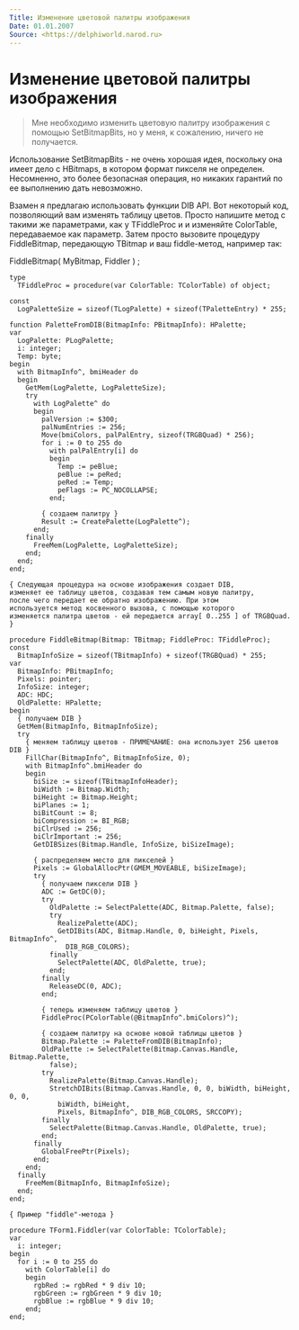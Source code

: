 ```yaml
---
Title: Изменение цветовой палитры изображения
Date: 01.01.2007
Source: <https://delphiworld.narod.ru>
---
```



Изменение цветовой палитры изображения
======================================

> Мне необходимо изменить цветовую палитру изображения с помощью
> SetBitmapBits, но у меня, к сожалению, ничего не получается.

Использование SetBitmapBits - не очень хорошая идея, поскольку она имеет
дело с HBitmaps, в котором формат пикселя не определен. Несомненно, это
более безопасная операция, но никаких гарантий по ее выполнению дать
невозможно.

Взамен я предлагаю использовать функции DIB API. Вот некоторый код,
позволяющий вам изменять таблицу цветов. Просто напишите метод с такими
же параметрами, как у TFiddleProc и и изменяйте ColorTable, передаваемое
как параметр. Затем просто вызовите процедуру FiddleBitmap, передающую
TBitmap и ваш fiddle-метод, например так:

FiddleBitmap( MyBitmap, Fiddler ) ;

    type
      TFiddleProc = procedure(var ColorTable: TColorTable) of object;
     
    const
      LogPaletteSize = sizeof(TLogPalette) + sizeof(TPaletteEntry) * 255;
     
    function PaletteFromDIB(BitmapInfo: PBitmapInfo): HPalette;
    var
      LogPalette: PLogPalette;
      i: integer;
      Temp: byte;
    begin
      with BitmapInfo^, bmiHeader do
      begin
        GetMem(LogPalette, LogPaletteSize);
        try
          with LogPalette^ do
          begin
            palVersion := $300;
            palNumEntries := 256;
            Move(bmiColors, palPalEntry, sizeof(TRGBQuad) * 256);
            for i := 0 to 255 do
              with palPalEntry[i] do
              begin
                Temp := peBlue;
                peBlue := peRed;
                peRed := Temp;
                peFlags := PC_NOCOLLAPSE;
              end;
     
            { создаем палитру }
            Result := CreatePalette(LogPalette^);
          end;
        finally
          FreeMem(LogPalette, LogPaletteSize);
        end;
      end;
    end;
     
    { Следующая процедура на основе изображения создает DIB,
    изменяет ее таблицу цветов, создавая тем самым новую палитру,
    после чего передает ее обратно изображению. При этом
    используется метод косвенного вызова, с помощью которого
    изменяется палитра цветов - ей передается array[ 0..255 ] of TRGBQuad. }
     
    procedure FiddleBitmap(Bitmap: TBitmap; FiddleProc: TFiddleProc);
    const
      BitmapInfoSize = sizeof(TBitmapInfo) + sizeof(TRGBQuad) * 255;
    var
      BitmapInfo: PBitmapInfo;
      Pixels: pointer;
      InfoSize: integer;
      ADC: HDC;
      OldPalette: HPalette;
    begin
      { получаем DIB }
      GetMem(BitmapInfo, BitmapInfoSize);
      try
        { меняем таблицу цветов - ПРИМЕЧАНИЕ: она использует 256 цветов DIB }
        FillChar(BitmapInfo^, BitmapInfoSize, 0);
        with BitmapInfo^.bmiHeader do
        begin
          biSize := sizeof(TBitmapInfoHeader);
          biWidth := Bitmap.Width;
          biHeight := Bitmap.Height;
          biPlanes := 1;
          biBitCount := 8;
          biCompression := BI_RGB;
          biClrUsed := 256;
          biClrImportant := 256;
          GetDIBSizes(Bitmap.Handle, InfoSize, biSizeImage);
     
          { распределяем место для пикселей }
          Pixels := GlobalAllocPtr(GMEM_MOVEABLE, biSizeImage);
          try
            { получаем пиксели DIB }
            ADC := GetDC(0);
            try
              OldPalette := SelectPalette(ADC, Bitmap.Palette, false);
              try
                RealizePalette(ADC);
                GetDIBits(ADC, Bitmap.Handle, 0, biHeight, Pixels, BitmapInfo^,
                  DIB_RGB_COLORS);
              finally
                SelectPalette(ADC, OldPalette, true);
              end;
            finally
              ReleaseDC(0, ADC);
            end;
     
            { теперь изменяем таблицу цветов }
            FiddleProc(PColorTable(@BitmapInfo^.bmiColors)^);
     
            { создаем палитру на основе новой таблицы цветов }
            Bitmap.Palette := PaletteFromDIB(BitmapInfo);
            OldPalette := SelectPalette(Bitmap.Canvas.Handle, Bitmap.Palette,
              false);
            try
              RealizePalette(Bitmap.Canvas.Handle);
              StretchDIBits(Bitmap.Canvas.Handle, 0, 0, biWidth, biHeight, 0, 0,
                biWidth, biHeight,
                Pixels, BitmapInfo^, DIB_RGB_COLORS, SRCCOPY);
            finally
              SelectPalette(Bitmap.Canvas.Handle, OldPalette, true);
            end;
          finally
            GlobalFreePtr(Pixels);
          end;
        end;
      finally
        FreeMem(BitmapInfo, BitmapInfoSize);
      end;
    end;
     
    { Пример "fiddle"-метода }
     
    procedure TForm1.Fiddler(var ColorTable: TColorTable);
    var
      i: integer;
    begin
      for i := 0 to 255 do
        with ColorTable[i] do
        begin
          rgbRed := rgbRed * 9 div 10;
          rgbGreen := rgbGreen * 9 div 10;
          rgbBlue := rgbBlue * 9 div 10;
        end;
    end;

